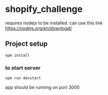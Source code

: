 # shopify_challenge

requires nodejs to be installed. can use this link https://nodejs.org/en/download/

## Project setup
```
npm install
```

### to start server
```
npm run devstart
```

app should be running on port 3000

